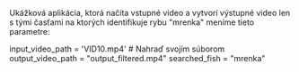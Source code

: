 Ukážková aplikácia, ktorá načíta vstupné video a vytvorí výstupné video len s tými časťami na ktorých identifikuje rybu "mrenka" 
meníme tieto parametre:

input_video_path = 'VID10.mp4'  # Nahraď svojím súborom
output_video_path = "output_filtered.mp4"
searched_fish = "mrenka"
